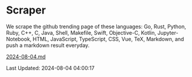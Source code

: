 # Scraper

We scrape the github trending page of these languages: Go, Rust, Python, Ruby, C++, C, Java, Shell, Makefile, Swift, Objective-C, Kotlin, Jupyter-Notebook, HTML, JavaScript, TypeScript, CSS, Vue, TeX, Markdown, and push a markdown result everyday.

[2024-08-04.md](https://github.com/yangwenmai/github-trending-backup/blob/master/2024-08-04.md)

Last Updated: 2024-08-04 04:00:17
